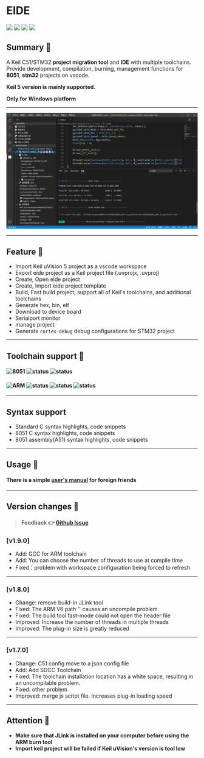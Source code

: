 # EIDE

[![](https://vsmarketplacebadge.apphb.com/version/cl.eide.svg)](https://marketplace.visualstudio.com/items?itemName=CL.eide) [![](https://vsmarketplacebadge.apphb.com/installs/cl.eide.svg)](https://marketplace.visualstudio.com/items?itemName=CL.eide) [![](https://vsmarketplacebadge.apphb.com/downloads/cl.eide.svg)](https://marketplace.visualstudio.com/items?itemName=CL.eide) [![](https://vsmarketplacebadge.apphb.com/rating/cl.eide.svg)](https://marketplace.visualstudio.com/items?itemName=CL.eide)

## Summary 📑

A Keil C51/STM32 **project migration tool** and **IDE** with multiple toolchains. Provide development, compilation, burning, management functions for **8051**, **stm32** projects on vscode.

**Keil 5 version is mainly supported.**

**Only for Windows platform**

***

![preview](./res/preview/show.png)

***

## Feature 🎉

* Import Keil uVision 5 project as a vscode workspace
* Export eide project as a Keil project file (.uvprojx, .uvproj)
* Create, Open eide project
* Create, Import eide project template
* Build, Fast build project; support all of Keil's toolchains, and additional toolchains
* Generate hex, bin, elf
* Download to device board
* Serialport monitor
* manage project
* Generate `cortex-debug` debug configurations for STM32 project

***

## Toolchain support 🔨

#### ![8051](https://img.shields.io/badge/-8051_:-grey.svg) ![status](https://img.shields.io/badge/Keil_C51-done-brightgreen.svg) ![status](https://img.shields.io/badge/SDCC-done-brightgreen.svg)

#### ![ARM](https://img.shields.io/badge/-ARM_:-grey.svg) ![status](https://img.shields.io/badge/ARMCC_V5-done-brightgreen.svg) ![status](https://img.shields.io/badge/ARMCC_V6-done-brightgreen.svg) ![status](https://img.shields.io/badge/ARM_GCC-done-brightgreen.svg)

***

## Syntax support

* Standard C syntax highlights, code snippets
* 8051 C syntax highlights, code snippets
* 8051 assembly(A51) syntax highlights, code snippets

***

## Usage 📖

#### There is a simple [user's manual](https://github0null.github.io/eide-manual) for foreign friends

***

## Version changes 🔔

> #### Feedback 👉 [Github Issue](https://github.com/github0null/eide/issues)

### [v1.9.0]
- Add: GCC for ARM toolchain
- Add: You can choose the number of threads to use at compile time
- Fixed：problem with workspace configuration being forced to refresh
***

### [v1.8.0]
- Change: remove build-in JLink tool
- Fixed: The ARM V6 path '\' causes an uncompile problem
- Fixed: The build tool fast-mode could not open the header file
- Improved: Increase the number of threads in multiple threads
- Improved: The plug-in size is greatly reduced
***

### [v1.7.0]
- Change: C51 config move to a json config file
- Add: Add SDCC Toolchain
- Fixed: The toolchain installation location has a white space, resulting in an uncompilable problem.
- Fixed: other problem
- Improved: merge js script file. Increases plug-in loading speed
***

## Attention 🚩
  + **Make sure that JLink is installed on your computer before using the ARM burn tool**
  + **Import keil project will be failed if Keil uVision's version is tool low**
